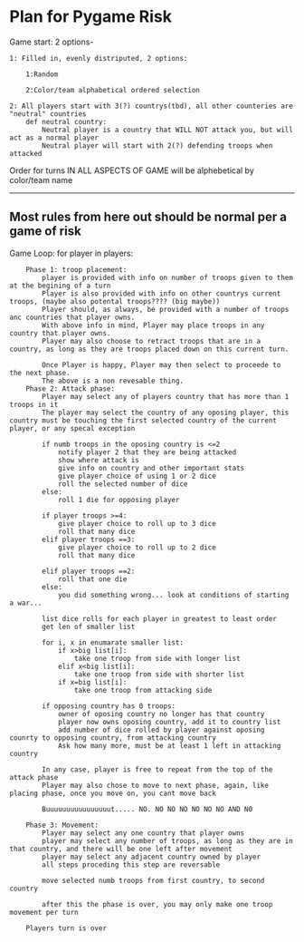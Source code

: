 # Plan for Pygame Risk

Game start: 2 options-
    
    1: Filled in, evenly distriputed, 2 options:
        
        1:Random
        
        2:Color/team alphabetical ordered selection
        
    2: All players start with 3(?) countrys(tbd), all other counteries are "neutral" countries
        def neutral country:
            Neutral player is a country that WILL NOT attack you, but will act as a normal player 
            Neutral player will start with 2(?) defending troops when attacked

Order for turns IN ALL ASPECTS OF GAME will be alphebetical by color/team name

------------------------------------------------------------
Most rules from here out should be normal per a game of risk
------------------------------------------------------------

Game Loop:
    for player in players:
        
        Phase 1: troop placement:
            player is provided with info on number of troops given to them at the begining of a turn
            Player is also provided with info on other countrys current troops, (maybe also potental troops???? (big maybe))
            Player should, as always, be provided with a number of troops anc countries that player owns.
            With above info in mind, Player may place troops in any country that player owns.
            Player may also choose to retract troops that are in a country, as long as they are troops placed down on this current turn.
            
            Once Player is happy, Player may then select to proceede to the next phase.
            The above is a non revesable thing.
        Phase 2: Attack phase:
            Player may select any of players country that has more than 1 troops in it
            The player may select the country of any oposing player, this country must be touching the first selected country of the current player, or any specal exception
            
            if numb troops in the oposing country is <=2
                notify player 2 that they are being attacked
                show where attack is
                give info on country and other important stats
                give player choice of using 1 or 2 dice
                roll the selected number of dice
            else:
                roll 1 die for opposing player
            
            if player troops >=4:
                give player choice to roll up to 3 dice
                roll that many dice
            elif player troops ==3:
                give player choice to roll up to 2 dice
                roll that many dice
                
            elif player troops ==2:
                roll that one die
            else:
                you did something wrong... look at conditions of starting a war...
                
            list dice rolls for each player in greatest to least order
            get len of smaller list
            
            for i, x in enumarate smaller list:
                if x>big list[i]:
                    take one troop from side with longer list
                elif x<big list[i]:
                    take one troop from side with shorter list
                if x=big list[i]:
                    take one troop from attacking side
            
            if opposing country has 0 troops:
                owner of oposing country no longer has that country
                player now owns oposing country, add it to country list
                add number of dice rolled by player against oposing counrty to opposing country, from attacking country
                Ask how many more, must be at least 1 left in attacking country
                
            In any case, player is free to repeat from the top of the attack phase
            Player may also chose to move to next phase, again, like placing phase, once you move on, you cant move back
            
            Buuuuuuuuuuuuuuuut..... NO. NO NO NO NO NO NO AND N0
            
        Phase 3: Movement:
            Player may select any one country that player owns
            player may select any number of troops, as long as they are in that country, and there will be one left after movement
            player may select any adjacent country owned by player
            all steps proceding this step are reversable
            
            move selected numb troops from first country, to second country
            
            after this the phase is over, you may only make one troop movement per turn
            
        Players turn is over
            
            
                
                
